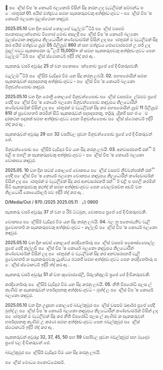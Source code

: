 ප ොලිස් විප ්ෂ කොර්ය බලකොර් විසින් සිදු කරන ලද වැටලීමක් සම්බන්ධ ප ොරතුරක් 01. අයිස් මත්ද්‍රවය සමඟ සැකකරුපවකු අත්ද්‍අඩංගුවට - ප ොලිස් විප ්ෂ කොර්ය බලකො මූලස්ථොන කඳවුර.

2025.05.10 වන දින සවස් කොලපේ වැල්ලම්ිටිර් ප ොලිස් වසපම් පකොපලොන්නොව විහොර මොව අසලදී ප ොලිස් විප ්ෂ කොර්ය බලකො මූලස්ථොන කඳවුපය නිලධොරීන් කණ්ඩොර්මක් විසින් ලද ප ොරතුරක් ම වැටලීමක් සිදු කර අයිස් මත්ද්‍රවය ග්‍රෑම් 05 මිලිග්‍රෑම් 860 ක් සහ මත්ද්‍රවය ජොවොරපමන් උ ර්න ලද මුදල් බවට සැකකපරන රුිර්ල් 15,000/= ක් සමඟ සැකකරුපවකු අත්ද්‍අඩංගුවට පෙන වැල්ලම්ිටිර් ප ොලිස් ස්ථොනර්ට ඉදිරි ත්ද්‍ කර ඇ .

සැකකරු වර්ස අවුරුදු 25 ක් වන පකොප ොන්නොව ප්‍රපේ පේ දිංචිකරුපවකි.

වැල්ලම්ිටිර් ප ොලිසිර් වැඩිදුර විම යන සිදු කරනු ලබයි. 02. පහපරොයින් සමඟ සැකකරුවන් පදපදපනකු අත්ද්‍අඩංගුවට - ප ොලිස් විප ්ෂ කොර්ය බලකො මිනුවන්පෙොඩ කඳවුර.

2025.05.10 වන දින රොත්‍රී කොලපේ මිනුවන්පෙොඩ ප ොලිස් වසපම් ෙල්ඔළුව ප්‍රපේ පේදී ප ොලිස් විප ්ෂ කොර්ය බලකො මිනුවන්පෙොඩ කඳවුපය නිලධොරීන් කණ්ඩොර්මක් විසින් ලද ප ොරතුරක් ම වැටලීමක් සිදු කර පහපරොයින් ග්‍රෑම් 11 මිලිග්‍රෑම් 810 ක් ප්‍රවොහනර් කරමින් සිටි සැකකරුවන් පදපදපනකු, ර්තුරු ැදිර්ක් සහ ජංෙම දුරකථන පදකක් සමඟ අත්ද්‍අඩංගුවට පෙන මිනුවන්පෙොඩ ප ොලිස් ස්ථොනර්ට ඉදිරි ත්ද්‍ කර ඇ .

සැකකරුවන් අවුරුදු 29 සහ 32 වර්ස්වල සුවන මිනුවන්පෙොඩ ප්‍රපේ පේ දිංචිකරුවන් පේ.

මිනුවන්පෙොඩ ප ොලිසිර් වැඩිදුර විම යන සිදු කරනු ලබයි. 03. අනවසරපර්න් රක්ි ර් එළි ප පහලි ක සැකකරුපවකු අත්ද්‍අඩංගුවට - ප ොලිස් විප ්ෂ කොර්ය බලකො වොකපය කඳවුර.

2025.05. 10 වන දින සවස් කොලපේ වොකපය ප ොලිස් වසපම් නිච්චන්පක්නි රක්ි පේදී ප ොලිස් විප ්ෂ කොර්ය බලකො වොකපය කඳවුපය නිලධොරීන් කණ්ඩොර්මක් විසින් ලද ප ොරතුරක් ම වැටලීමක් සිදු කර අනවසරපර්න් රක්ි ර් එළි ප පහලි කරමින් සිටි සැකකරුපවකු කැත්ද්‍ ක් සමඟ අත්ද්‍අඩංගුවට පෙන වොලච්පච්න අඩවි වන නිලධොරී කොර්යොලර් පව ඉදිරි ත්ද්‍ කර ඇ .

D/Media/Out / 970 /2025 2025.05.11 ැර් 0900

සැකකරු වර්ස අවුරුදු 37 ක් වන ප රිර් ට්ටමුන, වොකපය ප්‍රපේ පේ දිංචිකරුපවකි.

වොකපය ප ොලිසිර් වැඩිදුර විම යන සිදු කරනු ලබයි. 04. බල ත්‍ර පනොමැතිව වැලි ප්‍රවොහනර් ක සැකකරුපවකු අත්ද්‍අඩංගුවට - කල්ලඩි ප ොලිස් විප ්ෂ කොර්ය බලකො කඳවුර.

2025.05.10 වන දින සවස් කොලපේ කරදිර්නොරු ප ොලිස් වසපම් පකොස්පෙොල්ල ප්‍රපේ පේදී කල්ලඩි ප ොලිස් විප ්ෂ කොර්ය බලකො කඳවුපය නිලධොරීන් කණ්ඩොර්මක් විසින් ලද ප ොරතුරක් ම වැටලීමක් සිදු කර අනවසරපර්න් වැලි ප්‍රවොහනර් ක සැකකරුපවකු ට්‍රැක්ටය රථර්ක් සමඟ අත්ද්‍අඩංගුවට පෙන කරදිර්නොරු ප ොලිස් ස්ථොනර්ට ඉදිරි ත්ද්‍ කර ඇ .

සැකකරු වර්ස අවුරුදු 51 ක් වන කුමොරපේලි, ඊරලක්කුලම් ප්‍රපේ පේ දිංචිකරුපවකි.

කරදිර්නොරු ප ොලිසිර් වැඩිදුර විම යන සිදු කරනු ලබයි. 05. නීති විපරෝධී පලස ල් කැණීම් ක සැකකරුවන් හර්පදපනකු අත්ද්‍අඩංගුවට - බුත්ද්‍ ල ප ොලිස් විප ්ෂ කොර්ය බලකො කඳවුර.

2025.05.10 වන දින උදෑසන කොලපේ බඩල්කුඹුර ප ොලිස් වසපම් ඔර්ආර ප්‍රපේ පේදී බුත්ද්‍ ල ප ොලිස් විප ්ෂ කොර්ය බලකො කඳවුපය නිලධොරීන් කණ්ඩොර්මක් විසින් ලද ප ොරතුරක් ම වැටලීමක් සිදු කර නීති විපරෝධී පලස ල් කැණීම් ක සැකකරුවන් හර්පදපනකු කැණීම් උ කරණ සමඟ අත්ද්‍අඩංගුවට පෙන බඩල්කුඹුර ප ොලිස් ස්ථොනර්ට ඉදිරි ත්ද්‍ කර ඇ .

සැකකරුවන් අවුරුදු 32, 37, 45, 50 සහ 59 වර්ස්වල සුවන බඩල්කුඹුර සහ මැදෙම ප්‍රපේ වල දිංචිකරුවන් පේ.

බඩල්කුඹුර ප ොලිසිර් වැඩිදුර විම යන සිදු කරනු ලබයි.

ප ොලිස් මොධය පකොට්ඨොසර්.